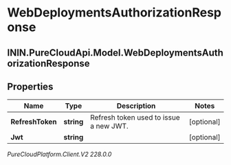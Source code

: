 # WebDeploymentsAuthorizationResponse

## ININ.PureCloudApi.Model.WebDeploymentsAuthorizationResponse

## Properties

|Name | Type | Description | Notes|
|------------ | ------------- | ------------- | -------------|
| **RefreshToken** | **string** | Refresh token used to issue a new JWT. | [optional] |
| **Jwt** | **string** |  | [optional] |



_PureCloudPlatform.Client.V2 228.0.0_
